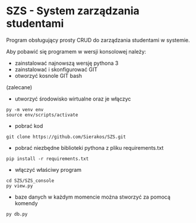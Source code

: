 # SZS - System zarządzania studentami

Program obsługujący prosty CRUD do zarządzania studentami w systemie. 

Aby pobawić się programem w wersji konsolowej należy:

- zainstalować najnowszą wersję pythona 3
- zainstalować i skonfigurować GIT
- otworzyć kosnole GIT bash

(zalecane)
- utworzyć środowisko wirtualne oraz je włączyc
```
py -m venv env
source env/scripts/activate
```

- pobrać kod
```
git clone https://github.com/Sierakos/SZS.git
```

- pobrać niezbędne biblioteki pythona z pliku requirements.txt
```
pip install -r requirements.txt
```

- włączyć właściwy program
```
cd SZS/SZS_console
py view.py
```

- baze danych w każdym momencie można stworzyć za pomocą komendy
```
py db.py
```